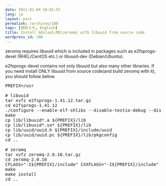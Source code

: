 ```yaml
---
date: 2011-01-04 16:01:57
lang: ja
layout: post
permalink: /archives/108
tags: [技術メモ, English]
title: Install &Oslash;MQ(zeromq) with libuuid from source code.
wordpress_id: 108
---
```

zeromq requires libuuid which is included in packages such as e2fsprogs-devel (RHEL/CentOS etc.) or libuuid-dev (Debian/Ubuntu).

e2fsprogs-devel contains not only libuuid but also many other libraries. If you need install ONLY libuuid from source code(and build zeromq with it), you should follow below.

<pre class="prettyprint lang-bash">
PREFIX=/usr

# libuuid
tar xvfz e2fsprogs-1.41.12.tar.gz
cd e2fsprogs-1.41.12
./configure --enable-elf-shlibs --disable-testio-debug --disable-debugfs --disable-imager --disable-resizer
make
cp lib/libuuid*.a ${PREFIX}/lib
cp lib/libuuid*.so* ${PREFIX}/lib
cp lib/uuid/uuid.h ${PREFIX}/include/uuid
cp lib/uuid/uuid.pc ${PREFIX}/lib/pkgconfig
cd ..

# zeromq
tar xvfz zeromq-2.0.10.tar.gz
cd zeromq-2.0.10
CFLAGS="-I${PREFIX}/include" CXXFLAGS="-I${PREFIX}/include" LDFLAGS="-L${PREFIX}/lib" ./configure --prefix=${PREFIX}
make
make install
cd ..
</pre>
